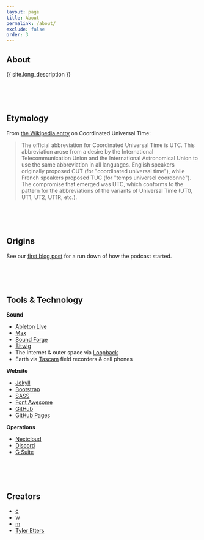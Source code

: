 ```yaml
---
layout: page
title: About
permalink: /about/
exclude: false
order: 3
---
```


## About

{{ site.long_description }}

<br><br><br>

## Etymology

From [the Wikipedia entry](https://en.wikipedia.org/wiki/Coordinated_Universal_Time#Etymology) on Coordinated Universal Time:

> The official abbreviation for Coordinated Universal Time is UTC. This abbreviation arose from a desire by the International Telecommunication Union and the International Astronomical Union to use the same abbreviation in all languages. English speakers originally proposed CUT (for "coordinated universal time"), while French speakers proposed TUC (for "temps universel coordonné"). The compromise that emerged was UTC, which conforms to the pattern for the abbreviations of the variants of Universal Time (UT0, UT1, UT2, UT1R, etc.).

<br><br><br>

## Origins

See our [first blog post](/2019/04/21/utc-a-podcast-for-now/) for a run down of how the podcast started.

<br><br><br>

## Tools & Technology

**Sound**
- [Ableton Live](https://www.ableton.com/en)
- [Max](https://cycling74.com/)
- [Sound Forge](https://www.magix.com/us/music/sound-forge/)
- [Bitwig](https://www.bitwig.com/en/home.html)
- The Internet & outer space via [Loopback](https://rogueamoeba.com/loopback)
- Earth via [Tascam](https://tascam.com/us) field recorders & cell phones

**Website**
- [Jekyll](https://jekyllrb.com)
- [Bootstrap](https://getbootstrap.com)
- [SASS](https://sass-lang.com)
- [Font Awesome](https://fontawesome.com)
- [GitHub](https://github.com)
- [GitHub Pages](https://pages.github.com)

**Operations**
- [Nextcloud](https://nextcloud.com)
- [Discord](https://discord.com)
- [G Suite](https://gsuite.google.com)

<br><br><br>

## Creators

- [c](#)
- [w](#)
- [m](#)
- [Tyler Etters](https://nor.the-rn.info)

